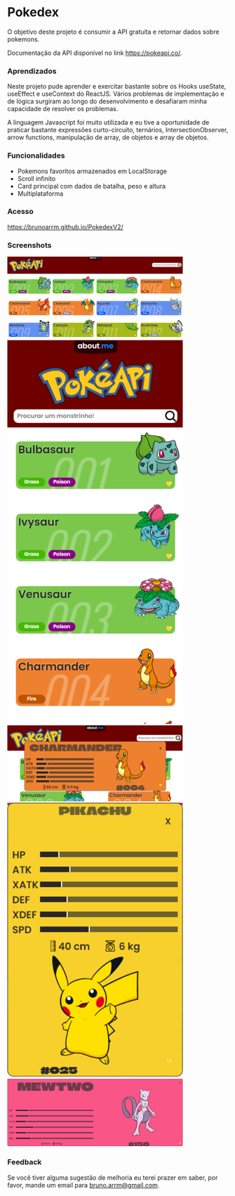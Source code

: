 
# Pokedex

O objetivo deste projeto é consumir a API gratuíta e retornar dados sobre pokemons.

Documentação da API disponível no link https://pokeapi.co/.


### Aprendizados

Neste projeto pude aprender e exercitar bastante sobre os Hooks useState, useEffect e useContext do ReactJS. Vários problemas de implementação e de lógica surgiram ao longo do desenvolvimento e desafiaram minha capacidade de resolver os problemas.

A linguagem Javascript foi muito utilizada e eu tive a oportunidade de praticar bastante expressões curto-circuito, ternários, IntersectionObserver, arrow functions, manipulação de array, de objetos e array de objetos.

### Funcionalidades

- Pokemons favoritos armazenados em LocalStorage
- Scroll infinito
- Card principal com dados de batalha, peso e altura
- Multiplataforma


### Acesso

https://brunoarrm.github.io/PokedexV2/
### Screenshots


  <img width="400px" src="src/assets/to_readme/desktop.png">
  <img width="400px" src="src/assets/to_readme/mobile1.png">
  <img width="400px" src="src/assets/to_readme/mobile2.png">
  <img width="400px" src="src/assets/to_readme/mobile3.png">
  <img width="400px" src="src/assets/to_readme/card.png">


### Feedback

Se você tiver alguma sugestão de melhoria eu terei prazer em saber, por favor, mande um email para bruno.arrm@gmail.com.

